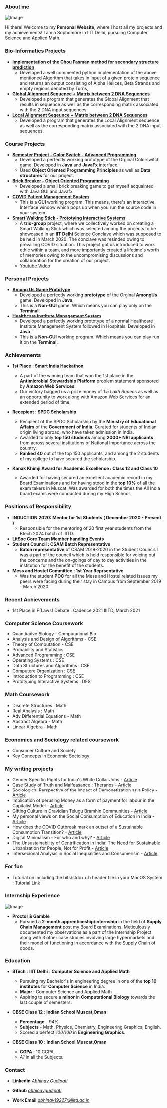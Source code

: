 ### About me  
![Image](https://i.postimg.cc/fyZbshKv/abhinav.jpg)

Hi there! Welcome to my **Personal Website**, where I host all my projects and my achievements! I am a Sophomore in IIIT Delhi, pursuing Computer Science and Applied Math.
  
### Bio-Informatics Projects 

- **[Implementation of the Chou Fasman method for secondary structure prediction](https://github.com/abhinavgudipati/IQB-A2)**
  - Developed a well commented python implementation of the above mentioned Algorithm that takes in input of a given protein sequence and returns an output   consisting of Alpha Helices, Beta Strands and empty regions denoted by Turns, 
- **[Global Alignment Sequence + Matrix between 2 DNA Sequences](https://github.com/abhinavgudipati/IQB-A1)**
  - Developed a program that generates the Global Alignment that results in sequence as well as the corresponding matrix associated with the 2 DNA input sequences. 
- **[Local Alignment Seqeunce + Matrix between 2 DNA Sequences](https://github.com/abhinavgudipati/IQB-A1)** 
  - Developed a program that generates the Local Alignment sequence as well as the corresponding matrix associated with the 2 DNA input sequences. 

### Course Projects 

- **[Semester Project - Color Switch - Advanced Programming](https://github.com/abhinavgudipati/ColorSwitch-1)**
  - Developed a perfectly working prototype of the Orginal Colorswitch game. Developed in **Java** and **JavaFx** interface. 
  - Used **Object Oriented Programming Principles** as well as **Data structures** for our project. 
- **[Brick Breaker - Object Oriented Programming](https://github.com/abhinavgudipati/Brick-Breaker)**
  - Developed a small brick breaking game to get myself acquainted with Java GUI and Javafx
- **[COVID Patient Management System](https://github.com/abhinavgudipati/COVID-Patient-List-Management-System)**
  - This is a **GUI** working program. This means, there's an interactive Interface window which pops up when you run the source code in your system.
- **[Smart Walking Stick - Prototying Interactive Systems](https://anoushka19235.wixsite.com/majorprojectt60)**
  - A **trio-group** project, where we collectively worked on creating a Smart Walking Stick which was selected among the projects to be showcased in an **IIT Delhi** Science Conclave which was supposed to be held in March 2020. The conclave was resinded owing to prevailing COVID situation. This project got us introduced to work ethic within a team, and more importantly created a lifetime's worth of memories owing to the uncompromising discussions and collaboration for the creation of our project. 
  - [Youtube Video](https://www.youtube.com/watch?v=ARQyX3yh9Os)

### Personal Projects 

- **[Among Us Game Prototype](https://github.com/abhinavgudipati/AmongUs-Game)** 
  - Developed a perfectly working **prototype** of the Orginal **AmongUs** game. Developed in **Java**. 
  - This is a **Non-GUI** game. Which means you can play only on the **Terminal**.
- **[Healthcare Institute Management System](https://github.com/abhinavgudipati/Healthcare-Management-System)**
  - Developed a perfectly working prototype of a normal Healthcare Institute Management System followed in Hospitals. Developed in **Java**
  - This is a **Non-GUI** working program. Which means you can play run it on the **Terminal**.


### Achievements 

- **1st Place** : **Smart India Hackathon**

   - A part of the winning team that won the 1st place in the **Antimicrobial Stewardship Platform** problem statement sponsored by **Amazon Web Services**.
   - Our victory bagged us a prize money of *1.5 Lakh Rupees* as well as an opportunity to work along with Amazon Web Services for an extended period of time. 
   
- **Recepient** : **SPDC Scholarship**

   -  Recipient of the SPDC Scholarship by the **Ministry of Educational Affairs** of the **Government of India**. Curated for students of Indian origin living abroad, who have taken admission in India. 
   - Awarded to only **top 150 students** among **2000+ NRI applicants** from across several institutions of National Importance across the country. 
   - **Ranked 40** out of the top 150 applicants, and among the 2 students of my college to have secured the scholarship.

- **Kanak Khimji Award for Academic Excellence : Class 12 and Class 10**

   - Awarded for having secured an excellent academic record in my Board Examinations and for having stood in the **top 10%** of all the exam takers in Muscat. Was awarded for both the times the All India board exams were conducted during my High School. 

### Positions of Responsibility

- **INDUCTION 2020: Mentor for 1st Students ( December 2020 - Present )**
   - Responsible for the mentoring of 20 first year students from the Btech 2024 batch of IIITD. 
- **LitSoc Core Team Member handling Events**
- **Student Council : CSAM Batch Representative** 
   - **Batch representative** of CSAM 2019-2020 in the Student Council. I was a part of the council which is held responsible for voicing out the concerns and the on-goings of day to day activities in the institution for the benefit of the students. 
- **Mess and Hostel Committee : 1st Year Reprsentative**
   - Was the student **POC** for all the Mess and Hostel related issues my peers were facing during their stay in Campus from September 2019 - March 2020. 
 
### Recent Achievements 

- 1st Place in F(Laws) Debate : Cadence 2021 IIITD, March 2021

### Computer Science Coursework 

- Quantitative Biology - Computational Bio 
- Analysis and Design of Algorithms - CSE 
- Theory of Computation - CSE 
- Probability and Statistics 
- Advanced Programming : CSE 
- Operating Systems : CSE 
- Data Structures and Algorithms : CSE
- Computere Organization : CSE 
- Introduction to Programming : CSE 
- Prototyping Interactive Systems : DES 

### Math Coursework 

- Discrete Structures : Math 
- Real Analysis : Math
- Adv Differential Equations - Math 
- Abstract Algebra - Math
- Linear Algebra - Math

### Economics and Sociology related coursework 

- Consumer Culture and Society 
- Key Concepts in Economic Sociology 

### My writing projects 

- Gender Specific Rights for India's White Collar Jobs - [Article](https://docs.google.com/document/d/1GYq4dZ2kMJE2w0Uh60G_nq3W1q-mrBHq_h9MFl4ook8/edit?usp=sharing)
- Case Study of Truth and Malfeasance : Theranos - [Article](https://docs.google.com/document/d/16eZdVhvulQopsvFMkspikCSbr6QFHqzc8H9HfGhpnj4/edit?usp=sharing)
- Sociological Perspective of the Impact of Demonetization as a Policy - [Article](https://docs.google.com/document/d/1oOPskJLzVb0IODeNgVZS_2s2KBDjKp7vdYMH_jcEc_Q/edit?usp=sharing)
- Implication of perusing Money as a form of payment for labour in the Capitalist Model - [Article](https://docs.google.com/document/d/16esEoFeY2RDqTm0Zovnifujy31u0FBMeL93-QyThw6A/edit?usp=sharing)
- Gifting Culture in Dravidian Telugu Bramhin Communities - [Article](https://docs.google.com/document/d/1OouCVXz1feIsvUnZxgTL7JvzLnTACZQ373i1htX-UZw/edit?usp=sharing)
- My personal views on the Social Consumption of Education in India - [Article](https://docs.google.com/document/d/1xyj0d0Nis7o9x-ra0eD9mdVRrnV4TggD7YZB-9tIx_g/edit?usp=sharing)
- How does the COVID Outbreak mark an outset of a Sustainable Consumption Transition? - [Article](https://docs.google.com/document/d/19Pc7lOg6NhnTrJ5R1fD63rCEgdWemF-ArfB5MPYB4RA/edit?usp=sharing)
- Digital Minimalism - For who and why? - [Article](https://docs.google.com/document/d/1KsVQGX5PUCC4LjyAddSy_DY-yna1puhYH5vmfyQEvvs/edit?usp=sharing)
- The Unsustainability of Gentrification in India: The Need for Sustainable Urbanization for People, Not for Profit - [Article](https://docs.google.com/document/d/18qVU1Shb4EC4nztLU5Qn4ivBPhUuz4BOLXLUh3dg3JI/edit?usp=sharing)
- Intersecional Analysis in Social Inequalities and Consumerism - [Article](https://docs.google.com/document/d/1x5u2gIyBuuLDwGioWeeFAbqQCq7rVFZBjPmoErfkKqg/edit?usp=sharing)

### For fun

- Tutorial on including the bits/stdc++.h header file in your MacOS System : [Tutorial Link](https://github.com/abhinavgudipati/headerFileCPPMac)

### Internship Experience 

![Image](https://i.postimg.cc/GpVQqXQR/Procter-Gamble-Logo.jpg)
- **Proctor & Gamble** 
  - Pursued a **2-month apprenticeship/internship** in the field of **Supply Chain Management** post my Board Examinations. Meticulously documented my observations as a part of the Internship Project along with 3 other case studies involving large hypermarkets and their model of functioning in accordance with the Supply Chain of goods. 

### Education

- **BTech** : **IIIT Delhi** : **Computer Science and Applied Math** 

  - Pursuing my Bachelor's in engineering degree in one of the **top 10 institutes** for **Computer Science** in India. 
  - **Major** : Computer Science and Applied Math
  - Aspiring to secure a **minor** in **Computational Biology** towards the last couple of semesters. 

- **CBSE Class 12** : **Indian School Muscat,Oman** 

  - **Percentage** - 94%  
  - **Subjects** - Math, Physics, Chemistry, Engineering Graphics, English.
  - Scored a perfect *100/100* in **Engineering Graphics**.

- **CBSE Class 10** : **Indian School Muscat,Oman** 

  - **CGPA** : 10 CGPA  
  - *A1* in all the Subjects. 

### Contact

- **Linkedin** *[Abhinav Gudipati](https://www.linkedin.com/in/abhinav-gudipati-609794197/)*

- **Github**  *[abhinavgudipati](https://github.com/abhinavgudipati)*

- **Work Email**  *[abhinav19227@iiitd.ac.in](abhinav19227@iiitd.ac.in)*





